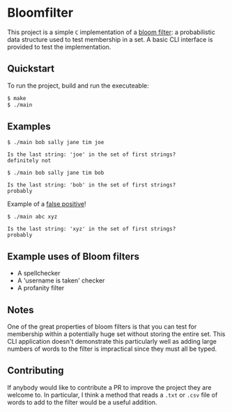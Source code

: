 # Bloomfilter

This project is a simple `C` implementation of a [bloom filter](https://en.wikipedia.org/wiki/Bloom_filter): a probabilistic data structure used to test membership in a set. A basic CLI interface is provided to test the implementation.

## Quickstart
To run the project, build and run the executeable:

```bash
$ make
$ ./main
```

## Examples

```
$ ./main bob sally jane tim joe

Is the last string: 'joe' in the set of first strings?
definitely not
```
```
$ ./main bob sally jane tim bob

Is the last string: 'bob' in the set of first strings?
probably
```

Example of a [false positive](https://en.wikipedia.org/wiki/Bloom_filter#Probability_of_false_positives)!
```
$ ./main abc xyz

Is the last string: 'xyz' in the set of first strings?
probably
```

## Example uses of Bloom filters
- A spellchecker
- A 'username is taken' checker
- A profanity filter

    
## Notes
One of the great properties of bloom filters is that you can test for membership within a potentially huge set without storing the entire set. This CLI application doesn't demonstrate this particularly well as adding large numbers of words to the filter is impractical since they must all be typed.

## Contributing
If anybody would like to contribute a PR to improve the project they are welcome to. In particular, I think a method that reads a `.txt` or `.csv` file of words to add to the filter would be a useful addition.
